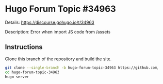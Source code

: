 # Hugo Forum Topic #34963

Details: <https://discourse.gohugo.io/t/34963>

Description: Error when import JS code from /assets

## Instructions

Clone this branch of the repository and build the site.

```bash
git clone --single-branch -b hugo-forum-topic-34963 https://github.com/jmooring/hugo-testing hugo-forum-topic-34963
cd hugo-forum-topic-34963
hugo server
```
